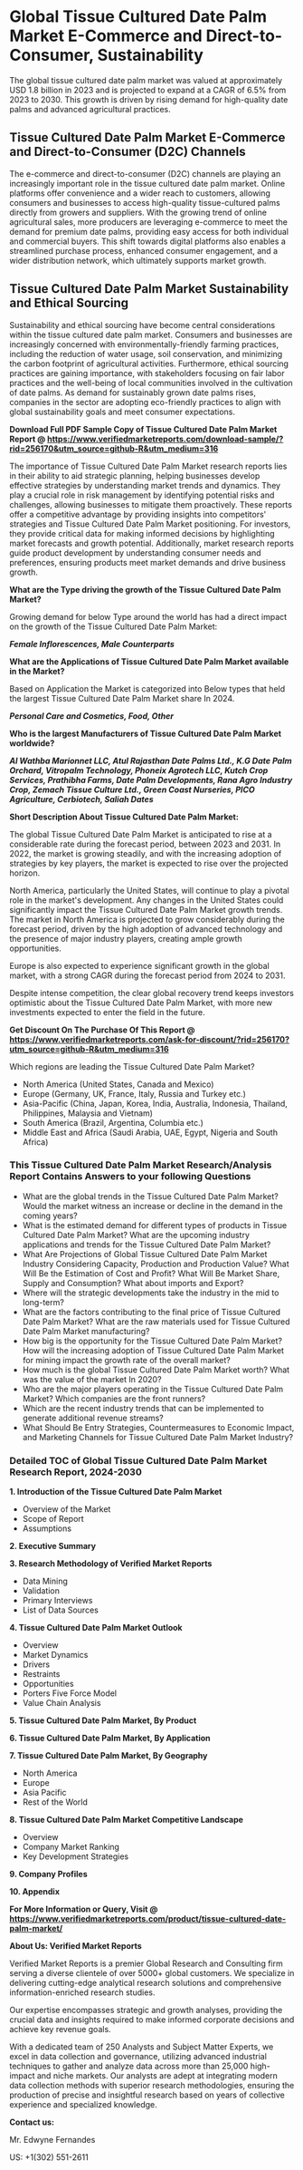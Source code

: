 <h1>Global Tissue Cultured Date Palm Market E-Commerce and Direct-to-Consumer, Sustainability</h1><p class=""><p>The global tissue cultured date palm market was valued at approximately USD 1.8 billion in 2023 and is projected to expand at a CAGR of 6.5% from 2023 to 2030. This growth is driven by rising demand for high-quality date palms and advanced agricultural practices.</p><h2>Tissue Cultured Date Palm Market E-Commerce and Direct-to-Consumer (D2C) Channels</h2><p>The e-commerce and direct-to-consumer (D2C) channels are playing an increasingly important role in the tissue cultured date palm market. Online platforms offer convenience and a wider reach to customers, allowing consumers and businesses to access high-quality tissue-cultured palms directly from growers and suppliers. With the growing trend of online agricultural sales, more producers are leveraging e-commerce to meet the demand for premium date palms, providing easy access for both individual and commercial buyers. This shift towards digital platforms also enables a streamlined purchase process, enhanced consumer engagement, and a wider distribution network, which ultimately supports market growth.</p><h2>Tissue Cultured Date Palm Market Sustainability and Ethical Sourcing</h2><p>Sustainability and ethical sourcing have become central considerations within the tissue cultured date palm market. Consumers and businesses are increasingly concerned with environmentally-friendly farming practices, including the reduction of water usage, soil conservation, and minimizing the carbon footprint of agricultural activities. Furthermore, ethical sourcing practices are gaining importance, with stakeholders focusing on fair labor practices and the well-being of local communities involved in the cultivation of date palms. As demand for sustainably grown date palms rises, companies in the sector are adopting eco-friendly practices to align with global sustainability goals and meet consumer expectations.</p></p><p class=""><strong>Download Full PDF Sample Copy of Tissue Cultured Date Palm Market Report @ <a href="https://www.verifiedmarketreports.com/download-sample/?rid=256170&utm_source=github-R&utm_medium=316" target="_blank">https://www.verifiedmarketreports.com/download-sample/?rid=256170&utm_source=github-R&utm_medium=316</a></strong></p><p>The importance of&nbsp;Tissue Cultured Date Palm Market research reports lies in their ability to aid strategic planning, helping businesses develop effective strategies by understanding market trends and dynamics. They play a crucial role in risk management by identifying potential risks and challenges, allowing businesses to mitigate them proactively. These reports offer a competitive advantage by providing insights into competitors' strategies and Tissue Cultured Date Palm Market positioning. For investors, they provide critical data for making informed decisions by highlighting market forecasts and growth potential. Additionally, market research reports guide product development by understanding consumer needs and preferences, ensuring products meet market demands and drive business growth.</p><p><strong>What are the&nbsp;Type driving the growth of the Tissue Cultured Date Palm Market?</strong></p><p id="" class="">Growing demand for below Type around the world has had a direct impact on the growth of the Tissue Cultured Date Palm Market:</p><p class=""><em><strong>Female Inflorescences, Male Counterparts</strong></em></p><p class=""><strong>What are the&nbsp;Applications&nbsp;of Tissue Cultured Date Palm Market available in the Market?</strong></p><p id="" class="">Based on Application the Market is categorized into Below types that held the largest Tissue Cultured Date Palm Market share In 2024.</p><p class=""><em><strong>Personal Care and Cosmetics, Food, Other</strong></em></p><p class=""><strong>Who is the largest Manufacturers of Tissue Cultured Date Palm Market worldwide?</strong></p><p><em><strong>Al Wathba Marionnet LLC, Atul Rajasthan Date Palms Ltd., K.G Date Palm Orchard, Vitropalm Technology, Phoneix Agrotech LLC, Kutch Crop Services, Prathibha Farms, Date Palm Developments, Rana Agro Industry Crop, Zemach Tissue Culture Ltd., Green Coast Nurseries, PICO Agriculture, Cerbiotech, Saliah Dates</strong></em></p><p id="" class=""><strong>Short Description About Tissue Cultured Date Palm Market:</strong></p><p>The global Tissue Cultured Date Palm Market is anticipated to rise at a considerable rate during the forecast period, between 2023 and 2031. In 2022, the market is growing steadily, and with the increasing adoption of strategies by key players, the market is expected to rise over the projected horizon.</p><p>North America, particularly the United States, will continue to play a pivotal role in the market's development. Any changes in the United States could significantly impact the Tissue Cultured Date Palm Market growth trends. The market in North America is projected to grow considerably during the forecast period, driven by the high adoption of advanced technology and the presence of major industry players, creating ample growth opportunities.</p><p>Europe is also expected to experience significant growth in the global market, with a strong CAGR during the forecast period from 2024 to 2031.</p><p>Despite intense competition, the clear global recovery trend keeps investors optimistic about the Tissue Cultured Date Palm Market, with more new investments expected to enter the field in the future.</p><p id="" class=""><strong>Get Discount On The Purchase Of This Report @ <a href="https://www.verifiedmarketreports.com/ask-for-discount/?rid=256170?utm_source=github-R&utm_medium=316" target="_blank">https://www.verifiedmarketreports.com/ask-for-discount/?rid=256170?utm_source=github-R&utm_medium=316</a></strong></p><p class="">Which regions are leading the Tissue Cultured Date Palm Market?</p><ul><li>North America (United States, Canada and Mexico)</li><li>Europe (Germany, UK, France, Italy, Russia and Turkey etc.)</li><li>Asia-Pacific (China, Japan, Korea, India, Australia, Indonesia, Thailand, Philippines, Malaysia and Vietnam)</li><li>South America (Brazil, Argentina, Columbia etc.)</li><li>Middle East and Africa (Saudi Arabia, UAE, Egypt, Nigeria and South Africa)</li></ul><h3 id="" class="">This Tissue Cultured Date Palm Market Research/Analysis Report Contains Answers to your following Questions</h3><ul><li>What are the global trends in the Tissue Cultured Date Palm Market? Would the market witness an increase or decline in the demand in the coming years?</li><li>What is the estimated demand for different types of products in Tissue Cultured Date Palm Market? What are the upcoming industry applications and trends for the Tissue Cultured Date Palm Market?</li><li>What Are Projections of Global Tissue Cultured Date Palm Market Industry Considering Capacity, Production and Production Value? What Will Be the Estimation of Cost and Profit? What Will Be Market Share, Supply and Consumption? What about imports and Export?</li><li>Where will the strategic developments take the industry in the mid to long-term?</li><li>What are the factors contributing to the final price of Tissue Cultured Date Palm Market? What are the raw materials used for Tissue Cultured Date Palm Market manufacturing?</li><li>How big is the opportunity for the Tissue Cultured Date Palm Market? How will the increasing adoption of Tissue Cultured Date Palm Market for mining impact the growth rate of the overall market?</li><li>How much is the global Tissue Cultured Date Palm Market worth? What was the value of the market In 2020?</li><li>Who are the major players operating in the Tissue Cultured Date Palm Market? Which companies are the front runners?</li><li>Which are the recent industry trends that can be implemented to generate additional revenue streams?</li><li>What Should Be Entry Strategies, Countermeasures to Economic Impact, and Marketing Channels for Tissue Cultured Date Palm Market Industry?</li></ul><h3 id="" class="">Detailed TOC of Global Tissue Cultured Date Palm Market Research Report, 2024-2030</h3><p id="" class=""><strong>1. Introduction of the Tissue Cultured Date Palm Market</strong></p><ul><li>Overview of the Market</li><li>Scope of Report</li><li>Assumptions</li></ul><p id="" class=""><strong>2. Executive Summary</strong></p><p id="" class=""><strong>3. Research Methodology of Verified Market Reports</strong></p><ul><li>Data Mining</li><li>Validation</li><li>Primary Interviews</li><li>List of Data Sources</li></ul><p id="" class=""><strong>4. Tissue Cultured Date Palm Market Outlook</strong></p><ul><li>Overview</li><li>Market Dynamics</li><li>Drivers</li><li>Restraints</li><li>Opportunities</li><li>Porters Five Force Model</li><li>Value Chain Analysis</li></ul><p id="" class=""><strong>5. Tissue Cultured Date Palm Market, By Product</strong></p><p id="" class=""><strong>6. Tissue Cultured Date Palm Market, By Application</strong></p><p id="" class=""><strong>7. Tissue Cultured Date Palm Market, By Geography</strong></p><ul><li>North America</li><li>Europe</li><li>Asia Pacific</li><li>Rest of the World</li></ul><p id="" class=""><strong>8. Tissue Cultured Date Palm Market Competitive Landscape</strong></p><ul><li>Overview</li><li>Company Market Ranking</li><li>Key Development Strategies</li></ul><p id="" class=""><strong>9. Company Profiles</strong></p><p id="" class=""><strong>10. Appendix</strong></p><p id="" class=""><strong>For More Information or Query, Visit @ <a href="https://www.verifiedmarketreports.com/product/tissue-cultured-date-palm-market/" target="_blank">https://www.verifiedmarketreports.com/product/tissue-cultured-date-palm-market/</a></strong></p><p id="" class=""><strong>About Us: Verified Market Reports</strong></p><p id="" class="">Verified Market Reports is a premier Global Research and Consulting firm serving a diverse clientele of over 5000+ global customers. We specialize in delivering cutting-edge analytical research solutions and comprehensive information-enriched research studies.</p><p id="" class="">Our expertise encompasses strategic and growth analyses, providing the crucial data and insights required to make informed corporate decisions and achieve key revenue goals.</p><p id="" class="">With a dedicated team of 250 Analysts and Subject Matter Experts, we excel in data collection and governance, utilizing advanced industrial techniques to gather and analyze data across more than 25,000 high-impact and niche markets. Our analysts are adept at integrating modern data collection methods with superior research methodologies, ensuring the production of precise and insightful research based on years of collective experience and specialized knowledge.</p><p id="" class=""><strong>Contact us:</strong></p><p id="" class="">Mr. Edwyne Fernandes</p><p id="" class="">US: +1(302) 551-2611</p>